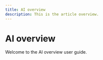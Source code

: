 ```yaml
---
title: AI overview
description: This is the article overview.
---
```


# AI overview

Welcome to the AI overview user guide.
